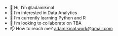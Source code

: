 - 👋 Hi, I’m @adamikmal
- 👀 I’m interested in Data Analytics
- 🌱 I’m currently learning Python and R
- 💞️ I’m looking to collaborate on TBA
- 📫 How to reach me? adamikmal.work@gmail.com

<!---
adamikmal/adamikmal is a ✨ special ✨ repository because its `README.md` (this file) appears on your GitHub profile.
You can click the Preview link to take a look at your changes.
--->
